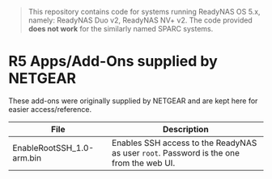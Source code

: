 > This repository contains code for systems running ReadyNAS OS 5.x, namely:
> ReadyNAS Duo v2, ReadyNAS NV+ v2. The code provided **does not work** for the
> similarly named SPARC systems.

# R5 Apps/Add-Ons supplied by NETGEAR

These add-ons were originally supplied by NETGEAR and are kept here for easier access/reference.

File | Description
---- | -----------
EnableRootSSH_1.0-arm.bin | Enables SSH access to the ReadyNAS as user `root`. Password is the one from the web UI.
